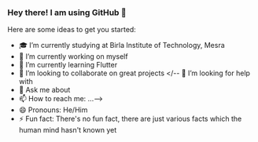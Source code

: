 ### Hey there! I am using GitHub 👋


Here are some ideas to get you started:
- 🎓 I’m currently studying at Birla Institute of Technology, Mesra
- 🔭 I’m currently working on myself
- 🌱 I’m currently learning Flutter
- 👯 I’m looking to collaborate on great projects
</-- 🤔 I’m looking for help with 
- 💬 Ask me about 
- 📫 How to reach me: ...-->
- 😄 Pronouns: He/Him
- ⚡ Fun fact: There's no fun fact, there are just various facts which the human mind hasn't known yet
